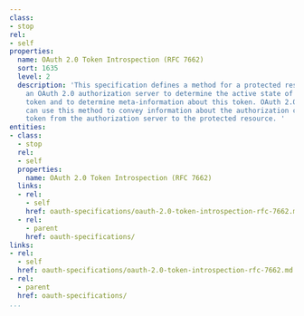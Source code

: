 ```yaml
---
class:
- stop
rel:
- self
properties:
  name: OAuth 2.0 Token Introspection (RFC 7662)
  sort: 1635
  level: 2
  description: 'This specification defines a method for a protected resource to query
    an OAuth 2.0 authorization server to determine the active state of an OAuth 2.0
    token and to determine meta-information about this token. OAuth 2.0 deployments
    can use this method to convey information about the authorization context of the
    token from the authorization server to the protected resource. '
entities:
- class:
  - stop
  rel:
  - self
  properties:
    name: OAuth 2.0 Token Introspection (RFC 7662)
  links:
  - rel:
    - self
    href: oauth-specifications/oauth-2.0-token-introspection-rfc-7662.md
  - rel:
    - parent
    href: oauth-specifications/
links:
- rel:
  - self
  href: oauth-specifications/oauth-2.0-token-introspection-rfc-7662.md
- rel:
  - parent
  href: oauth-specifications/
...
```

